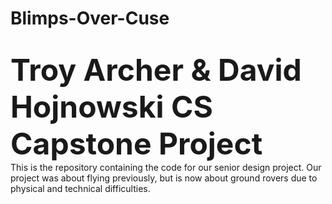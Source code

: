 # Blimps-Over-Cuse
<br><strong><font size="30">Troy Archer & David Hojnowski CS Capstone Project</font></strong><br>
This is the repository containing the code for our senior design project. Our project was about flying previously, but is now about ground rovers due to physical and technical difficulties.

